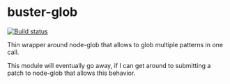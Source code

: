 # buster-glob

[![Build status](https://secure.travis-ci.org/busterjs/buster-glob.png?branch=master)](http://travis-ci.org/busterjs/buster-glob/)

Thin wrapper around node-glob that allows to glob multiple patterns
in one call.

This module will eventually go away, if I can get around to submitting
a patch to node-glob that allows this behavior.
